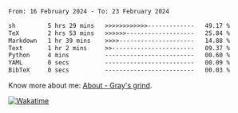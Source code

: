 <!--START_SECTION:waka-->

```txt
From: 16 February 2024 - To: 23 February 2024

sh         5 hrs 29 mins   >>>>>>>>>>>>-------------   49.17 %
TeX        2 hrs 53 mins   >>>>>>-------------------   25.84 %
Markdown   1 hr 39 mins    >>>>---------------------   14.88 %
Text       1 hr 2 mins     >>-----------------------   09.37 %
Python     4 mins          -------------------------   00.60 %
YAML       0 secs          -------------------------   00.09 %
BibTeX     0 secs          -------------------------   00.03 %
```

<!--END_SECTION:waka-->

<!-- [![grayxu's github stats](https://github-readme-stats.vercel.app/api?username=grayxu&count_private=true&show_icons=true)](https://github.com/grayxu) -->

Know more about me: [About - Gray's grind](https://www.grayxu.cn/).
<p align="left">
  <a href="https://wakatime.com/@grayxu" target="_blank">
    <img alt="Wakatime" src="https://wakatime.com/badge/user/c69eb31e-43a1-463f-8968-c3449e386f57.svg"/>
  </a>
</p>

